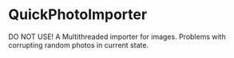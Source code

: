 # QuickPhotoImporter
DO NOT USE! A Multithreaded importer for images. Problems with corrupting random photos in current state.
